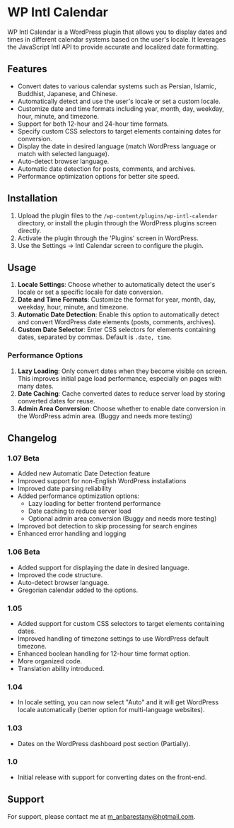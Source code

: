 # WP Intl Calendar

WP Intl Calendar is a WordPress plugin that allows you to display dates and times in different calendar systems based on the user's locale. It leverages the JavaScript Intl API to provide accurate and localized date formatting.

## Features

- Convert dates to various calendar systems such as Persian, Islamic, Buddhist, Japanese, and Chinese.
- Automatically detect and use the user's locale or set a custom locale.
- Customize date and time formats including year, month, day, weekday, hour, minute, and timezone.
- Support for both 12-hour and 24-hour time formats.
- Specify custom CSS selectors to target elements containing dates for conversion.
- Display the date in desired language (match WordPress language or match with selected language).
- Auto-detect browser language.
- Automatic date detection for posts, comments, and archives.
- Performance optimization options for better site speed.

## Installation

1. Upload the plugin files to the `/wp-content/plugins/wp-intl-calendar` directory, or install the plugin through the WordPress plugins screen directly.
2. Activate the plugin through the 'Plugins' screen in WordPress.
3. Use the Settings -> Intl Calendar screen to configure the plugin.

## Usage

1. **Locale Settings**: Choose whether to automatically detect the user's locale or set a specific locale for date conversion.
2. **Date and Time Formats**: Customize the format for year, month, day, weekday, hour, minute, and timezone.
3. **Automatic Date Detection**: Enable this option to automatically detect and convert WordPress date elements (posts, comments, archives).
4. **Custom Date Selector**: Enter CSS selectors for elements containing dates, separated by commas. Default is `.date, time`.

### Performance Options

1. **Lazy Loading**: Only convert dates when they become visible on screen. This improves initial page load performance, especially on pages with many dates.
2. **Date Caching**: Cache converted dates to reduce server load by storing converted dates for reuse.
3. **Admin Area Conversion**: Choose whether to enable date conversion in the WordPress admin area. (Buggy and needs more testing)

## Changelog

### 1.07 Beta
- Added new Automatic Date Detection feature
- Improved support for non-English WordPress installations
- Improved date parsing reliability
- Added performance optimization options:
  - Lazy loading for better frontend performance
  - Date caching to reduce server load
  - Optional admin area conversion (Buggy and needs more testing)
- Improved bot detection to skip processing for search engines
- Enhanced error handling and logging

### 1.06 Beta
- Added support for displaying the date in desired language.
- Improved the code structure.
- Auto-detect browser language.
- Gregorian calendar added to the options.

### 1.05
- Added support for custom CSS selectors to target elements containing dates.
- Improved handling of timezone settings to use WordPress default timezone.
- Enhanced boolean handling for 12-hour time format option.
- More organized code.
- Translation ability introduced.

### 1.04
- In locale setting, you can now select "Auto" and it will get WordPress locale automatically (better option for multi-language websites).

### 1.03
- Dates on the WordPress dashboard post section (Partially).

### 1.0
- Initial release with support for converting dates on the front-end.

## Support

For support, please contact me at [m_anbarestany@hotmail.com](mailto:m_anbarestany@hotmail.com).
